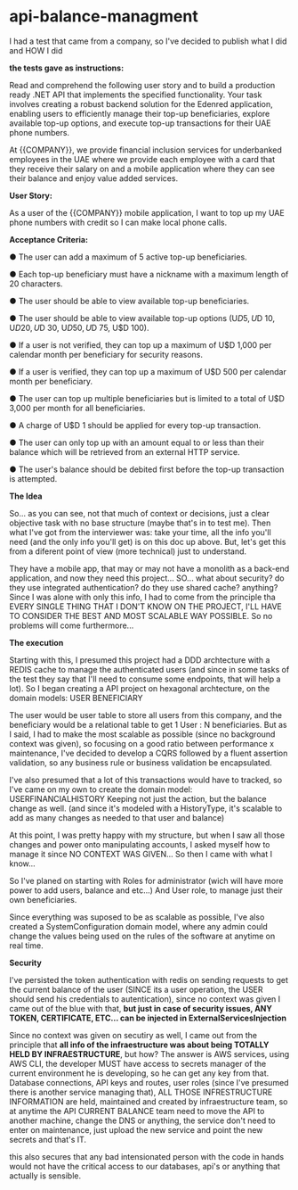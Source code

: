 # api-balance-managment
I had a test that came from a company, so I've decided to publish what I did and HOW I did


**the tests gave as instructions:**

Read and comprehend the following user story and to build a production ready .NET API that
implements the specified functionality. Your task involves creating a robust backend solution for
the Edenred application, enabling users to efficiently manage their top-up beneficiaries, explore
available top-up options, and execute top-up transactions for their UAE phone numbers.

At {{COMPANY}}, we provide financial inclusion services for underbanked employees in the
UAE where we provide each employee with a card that they receive their salary on
and a mobile application where they can see their balance and enjoy value added
services.

**User Story:**

As a user of the {{COMPANY}} mobile application, I want to top up my UAE phone numbers with
credit so I can make local phone calls.

**Acceptance Criteria:**

● The user can add a maximum of 5 active top-up beneficiaries.

● Each top-up beneficiary must have a nickname with a maximum length of 20
characters.

● The user should be able to view available top-up beneficiaries.

● The user should be able to view available top-up options (U$D 5, U$D 10, U$D 20, U$D 30,
U$D 50, U$D 75, U$D 100).

● If a user is not verified, they can top up a maximum of U$D 1,000 per calendar month per
beneficiary for security reasons.

● If a user is verified, they can top up a maximum of U$D 500 per calendar month per
beneficiary.

● The user can top up multiple beneficiaries but is limited to a total of U$D 3,000 per month
for all beneficiaries.

● A charge of U$D 1 should be applied for every top-up transaction.

● The user can only top up with an amount equal to or less than their balance which will be
retrieved from an external HTTP service.

● The user's balance should be debited first before the top-up transaction is attempted.

**The Idea**

So... as you can see, not that much of context or decisions, just a clear objective task with no base structure (maybe that's in to test me).
Then what I've got from the interviewer was: take your time, all the info you'll need (and the only info you'll get) is on this doc up above.
But, let's get this from a diferent point of view (more technical) just to understand.

They have a mobile app, that may or may not have a monolith as a back-end application, and now they need this project...
SO... what about security? do they use integrated authentication? do they use shared cache? anything?
Since I was alone with only this info, I had to come from the principle tha EVERY SINGLE THING THAT I DON'T KNOW ON THE PROJECT, I'LL HAVE TO CONSIDER THE BEST AND MOST SCALABLE WAY POSSIBLE. So no problems will come furthermore...

**The execution**

Starting with this, I presumed this project had a DDD archtecture with a REDIS cache to manage the authenticated users (and since in some tasks of the test they say that I'll need to consume some endpoints, that will help a lot).
So I began creating a API project on hexagonal archtecture, on the domain models:
USER
BENEFICIARY

The user would be user table to store all users from this company, and the beneficiary would be a relational table to get 1 User : N beneficiaries.
But as I said, I had to make the most scalable as possible (since no background context was given), so focusing on a good ratio between performance x maintenance,
I've decided to develop a CQRS followed by a fluent assertion validation, so any business rule or business validation be encapsulated.

I've also presumed that a lot of this transactions would have to tracked, so I've came on my own to create the domain model: USERFINANCIALHISTORY
Keeping not just the action, but the balance change as well. (and since it's modeled with a HistoryType, it's scalable to add as many changes as needed to that user and balance)

At this point, I was pretty happy with my structure, but when I saw all those changes and power onto manipulating accounts, I asked myself how to manage it since NO CONTEXT WAS GIVEN...
So then I came with what I know...

So I've planed on starting with Roles for administrator (wich will have more power to add users, balance and etc...)
And User role, to manage just their own beneficiaries.

Since everything was suposed to be as scalable as possible, I've also created a SystemConfiguration domain model, where any admin could change the values being used on the rules of the software at anytime on real time.

**Security**

I've persisted the token authentication with redis on sending requests to get the current balance of the user (SINCE its a user operation, the USER should send his credentials to autentication), since no context was given I came out of the blue with that, **but just in case of security issues, ANY TOKEN, CERTIFICATE, ETC... can be injected in ExternalServicesInjection**

Since no context was given on secutiry as well, I came out from the principle that **all info of the infraestructure was about being TOTALLY HELD BY INFRAESTRUCTURE**, but how?
The answer is AWS services, using AWS CLI, the developer MUST have access to secrets manager of the current environment he is developing, so he can get any key from that.
Database connections, API keys and routes, user roles (since I've presumed there is another service managing that), ALL THOSE INFRESTRUCTURE INFORMATION are held, maintained and created by infraestructure team, so at anytime the API CURRENT BALANCE team need to move the API to another machine, change the DNS or anything, the service don't need to enter on maintenance, just upload the new service and point the new secrets and that's IT.

this also secures that any bad intensionated person with the code in hands would not have the critical access to our databases, api's or anything that actually is sensible.
